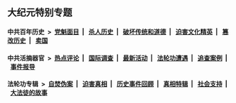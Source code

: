## 大纪元特别专题

#### 中共百年历史 &nbsp;>&nbsp; [党魁面目](indexes/nf1176107/README.md?07060430) &nbsp;| &nbsp; [杀人历史](indexes/nf1176106/README.md?07060430) &nbsp;| &nbsp; [破坏传统和道德](indexes/nf1176106/README.md?07060430) &nbsp;| &nbsp; [迫害文化精英](indexes/nf1176111/README.md?07060430) &nbsp;| &nbsp; [篡改历史](indexes/nf1176115/README.md?07060430) &nbsp;| &nbsp; [卖国](indexes/nf1176117/README.md?07060430) 

#### 中共活摘器官 &nbsp;>&nbsp; [热点评论](indexes/nf5879/README.md?07060430) &nbsp;| &nbsp; [国际调查](indexes/nf5947/README.md?07060430) &nbsp;| &nbsp; [最新活动](indexes/nf5883/README.md?07060430) &nbsp;| &nbsp; [法轮功遭遇](indexes/nf5881/README.md?07060430) &nbsp;| &nbsp; [追查案例](indexes/nf5880/README.md?07060430) &nbsp;| &nbsp; [事件报导](indexes/nf5877/README.md?07060430) 

#### 法轮功专辑 &nbsp;>&nbsp; [自焚伪案](indexes/nf5562/README.md?07060430) &nbsp;| &nbsp; [迫害真相](indexes/nf4379/README.md?07060430) &nbsp;| &nbsp; [历史事件回顾](indexes/nf5793/README.md?07060430) &nbsp;| &nbsp; [真相特辑](indexes/nf4389/README.md?07060430) &nbsp;| &nbsp; [社会支持](indexes/nf4386/README.md?07060430) &nbsp;| &nbsp; [大法徒的故事](indexes/nf1147481/README.md?07060430) 


